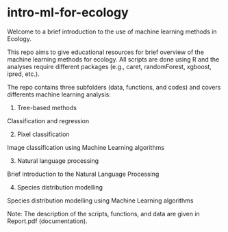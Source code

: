 # intro-ml-for-ecology

Welcome to a brief introduction to the use of machine learning methods in Ecology.

This repo aims to give educational resources for brief overview of the machine learning methods for ecology. 
All scripts are done using R and the analyses require different packages (e.g., caret, randomForest, xgboost, ipred, etc.).

The repo contains three subfolders (data, functions, and codes) and covers differents machine learning analysis:

1. Tree-based methods

Classification and regression

2. Pixel classification 

Image classification using Machine Learning algorithms

3. Natural language processing

Brief introduction to the Natural Language Processing 

4. Species distribution modelling

Species distribution modelling using Machine Learning algorithms

Note: The description of the scripts, functions, and data are given in Report.pdf (documentation).